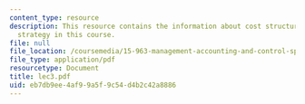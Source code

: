 ```yaml
---
content_type: resource
description: This resource contains the information about cost structure and competitive
  strategy in this course.
file: null
file_location: /coursemedia/15-963-management-accounting-and-control-spring-2007/eb7db9ee4af99a5f9c54d4b2c42a8886_lec3.pdf
file_type: application/pdf
resourcetype: Document
title: lec3.pdf
uid: eb7db9ee-4af9-9a5f-9c54-d4b2c42a8886
---
```

